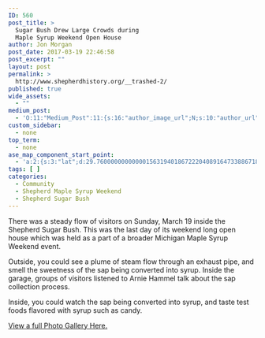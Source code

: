 ```yaml
---
ID: 560
post_title: >
  Sugar Bush Drew Large Crowds during
  Maple Syrup Weekend Open House
author: Jon Morgan
post_date: 2017-03-19 22:46:58
post_excerpt: ""
layout: post
permalink: >
  http://www.shepherdhistory.org/__trashed-2/
published: true
wide_assets:
  - ""
medium_post:
  - 'O:11:"Medium_Post":11:{s:16:"author_image_url";N;s:10:"author_url";N;s:11:"byline_name";N;s:12:"byline_email";N;s:10:"cross_link";N;s:2:"id";N;s:21:"follower_notification";N;s:7:"license";N;s:14:"publication_id";N;s:6:"status";N;s:3:"url";N;}'
custom_sidebar:
  - none
top_term:
  - none
ase_map_component_start_point:
  - 'a:2:{s:3:"lat";d:29.760000000000001563194018672220408916473388671875;s:3:"lng";d:-95.3799999999999954525264911353588104248046875;}'
tags: [ ]
categories:
  - Community
  - Shepherd Maple Syrup Weekend
  - Shepherd Sugar Bush
---
```

There was a steady flow of visitors on Sunday, March 19 inside the Shepherd Sugar Bush. This was the last day of its weekend long open house which was held as a part of a broader Michigan Maple Syrup Weekend event.

Outside, you could see a plume of steam flow through an exhaust pipe, and smell the sweetness of the sap being converted into syrup. Inside the garage, groups of visitors listened to Arnie Hammel talk about the sap collection process.

Inside, you could watch the sap being converted into syrup, and taste test foods flavored with syrup such as candy.

<a href="http://photos.shepherdhistory.org/Maple-Syrup-Weekend/MapleSyrupWeekend2017/">View a full Photo Gallery Here.</a>